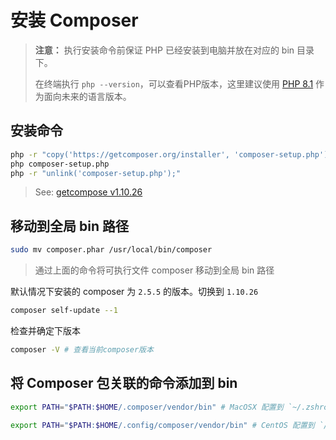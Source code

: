 # 安装 Composer

> **注意：** 执行安装命令前保证 PHP 已经安装到电脑并放在对应的 bin 目录下。
>
>在终端执行 `php --version`，可以查看PHP版本，这里建议使用 [PHP 8.1](https://www.php.net/releases/8.1/zh.php) 作为面向未来的语言版本。

## 安装命令

```bash
php -r "copy('https://getcomposer.org/installer', 'composer-setup.php');"
php composer-setup.php
php -r "unlink('composer-setup.php');"
```

> See: [getcompose v1.10.26](https://getcomposer.org/download/)

## 移动到全局 bin 路径

```bash
sudo mv composer.phar /usr/local/bin/composer
```

> 通过上面的命令将可执行文件 composer 移动到全局 bin 路径



默认情况下安装的 composer 为 `2.5.5` 的版本。切换到 `1.10.26`

```bash
composer self-update --1
```

检查并确定下版本

```bash
composer -V # 查看当前composer版本
```

## 将 Composer 包关联的命令添加到 bin

```bash
export PATH="$PATH:$HOME/.composer/vendor/bin" # MacOSX 配置到 `~/.zshrc` 文件

export PATH="$PATH:$HOME/.config/composer/vendor/bin" # CentOS 配置到 `/etc/profile` 文件
```
